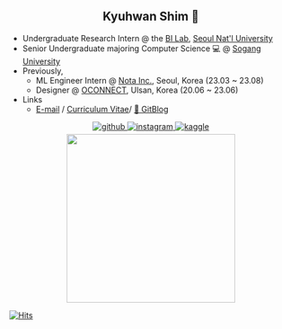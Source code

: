 ## <div align="center"> Kyuhwan Shim 🤗 </div>  
- Undergraduate Research Intern @ the [BI Lab](https://bi.snu.ac.kr), [Seoul Nat'l University](https://cse.snu.ac.kr)
- Senior Undergraduate majoring Computer Science 💻 @ [Sogang University](https://cs.sogang.ac.kr)
- Previously,
  - ML Engineer Intern @ [Nota Inc.](https://nota.ai), Seoul, Korea (23.03 ~ 23.08)
  - Designer @ [OCONNECT](https://oconnect.kr), Ulsan, Korea (20.06 ~ 23.06)
- Links
  - [E-mail](mailto:kyuhwan.shim@sogang.ac.kr) / [Curriculum Vitae](https://underthelights.github.io/cv.pdf)/ [📄 GitBlog](https://underthelights.github.io)  


<div align="center">
<a href="https://github.com/underthelights" target="_blank">
<img src=https://img.shields.io/badge/github-%2324292e.svg?&style=for-the-badge&logo=github&logoColor=white alt=github style="margin-bottom: 5px;" />
</a>
<a href="https://instagram.com/s.kyuhwn" target="_blank">
<img src=https://img.shields.io/badge/instagram-%23000000.svg?&style=for-the-badge&logo=instagram&logoColor=white alt=instagram style="margin-bottom: 5px;" />
</a>
<a href="https://www.kaggle.com/underthelights" target="_blank">
<img src=https://img.shields.io/badge/kaggle-%2344BAE8.svg?&style=for-the-badge&logo=kaggle&logoColor=white alt=kaggle style="margin-bottom: 5px;" />
</a>  
</div>  


<div align='center'> <img width="300 " src="http://mazassumnida.wtf/api/v2/generate_badge?boj=skh7343"></div>  

   [![Hits](https://hits.seeyoufarm.com/api/count/incr/badge.svg?url=https%3A%2F%2Fgithub.com%2Funderthelights&count_bg=%2361625C&title_bg=%23000000&icon=lighthouse.svg&icon_color=%23E7E7E7&title=hits&edge_flat=true)](https://hits.seeyoufarm.com)
